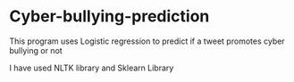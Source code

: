 # Cyber-bullying-prediction

This program uses Logistic regression to predict if a tweet promotes cyber bullying or not

I have used NLTK library and Sklearn Library
